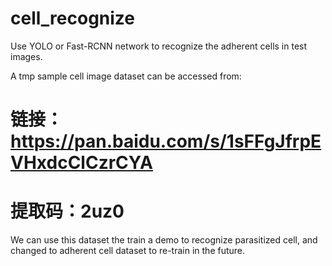 # cell_recognize

Use YOLO or Fast-RCNN network to recognize the adherent cells in test images.

A tmp sample cell image dataset can be accessed from:
# 链接：https://pan.baidu.com/s/1sFFgJfrpEVHxdcClCzrCYA 
# 提取码：2uz0 
We can use this dataset the train a demo to recognize parasitized cell, and changed to adherent cell dataset
to re-train in the future.